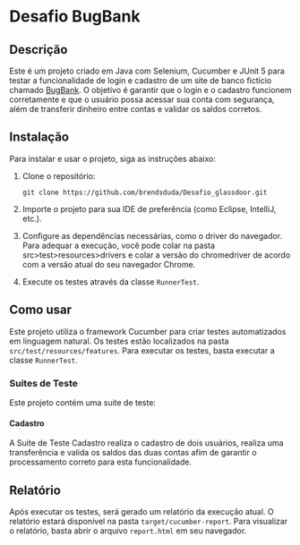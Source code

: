# Desafio BugBank

## Descrição

Este é um projeto criado em Java com Selenium, Cucumber e JUnit 5 para testar a funcionalidade de login e cadastro de um site de banco fictício chamado [BugBank](https://bugbank.netlify.app/). O objetivo é garantir que o login e o cadastro funcionem corretamente e que o usuário possa acessar sua conta com segurança, além de transferir dinheiro entre contas e validar os saldos corretos.

## Instalação

Para instalar e usar o projeto, siga as instruções abaixo:

1. Clone o repositório:

    ```
    git clone https://github.com/brendsduda/Desafio_glassdoor.git
    ```
   
2. Importe o projeto para sua IDE de preferência (como Eclipse, IntelliJ, etc.).

3. Configure as dependências necessárias, como o driver do navegador. Para adequar a execução, você pode colar na pasta src>test>resources>drivers e colar a versão do chromedriver de acordo com a versão atual do seu navegador Chrome.

4. Execute os testes através da classe `RunnerTest`.

## Como usar

Este projeto utiliza o framework Cucumber para criar testes automatizados em linguagem natural. Os testes estão localizados na pasta `src/test/resources/features`. Para executar os testes, basta executar a classe `RunnerTest`.

### Suites de Teste

Este projeto contém uma suite de teste:

#### Cadastro

A Suite de Teste Cadastro realiza o cadastro de dois usuários, realiza uma transferência e valida os saldos das duas contas afim de garantir o processamento correto para esta funcionalidade.

## Relatório

Após executar os testes, será gerado um relatório da execução atual. O relatório estará disponível na pasta `target/cucumber-report`. Para visualizar o relatório, basta abrir o arquivo `report.html` em seu navegador.
